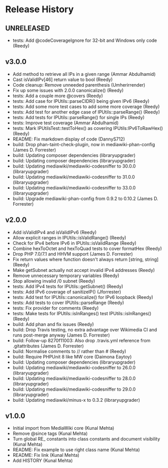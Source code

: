 # Release History

## UNRELEASED
* tests: Add @codeCoverageIgnore for 32-bit and Windows only code (Reedy)

## v3.0.0
* Add method to retrieve all IPs in a given range (Ammar Abdulhamid)
* Cast isValidIPv[46] return value to bool (Reedy)
* Code cleanup: Remove unneeded parenthesis (Umherirrender)
* Fix up some issues with 2.0.0 canonicalize() (Reedy)
* tests: Add a couple more @covers (Reedy)
* tests: Add case for IPUtils::parseCIDR() being given IPv6 (Reedy)
* tests: Add some more test cases to add some more coverage (Reedy)
* tests: Add test for another edge case of IPUtils::parseRange() (Reedy)
* tests: Add tests for IPUtils::parseRange() for single IPs (Reedy)
* tests: Improve test coverage (Ammar Abdulhamid)
* tests: Mark IPUtilsTest::testToHex() as covering IPUtils:IPv6ToRawHex() (Reedy)
* README: Fix markdown display of code (DannyS712)
* build: Drop phan-taint-check-plugin, now in mediawiki-phan-config (James D. Forrester)
* build: Updating composer dependencies (libraryupgrader)
* build: Updating composer dependencies (libraryupgrader)
* build: Updating mediawiki/mediawiki-codesniffer to 30.0.0 (libraryupgrader)
* build: Updating mediawiki/mediawiki-codesniffer to 31.0.0 (libraryupgrader)
* build: Updating mediawiki/mediawiki-codesniffer to 33.0.0 (libraryupgrader)
* build: Upgrade mediawiki-phan-config from 0.9.2 to 0.10.2 (James D. Forrester)

## v2.0.0
* Add isValidIPv4 and isValidIPv6 (Reedy)
* Allow explicit ranges in IPUtils::isValidRange() (Reedy)
* Check for IPv4 before IPv6 in IPUtils::isValidRange (Reedy)
* Combine hexToOctet and hexToQuad tests to cover formatHex (Reedy)
* Drop PHP 7.0/7.1 and HHVM support (James D. Forrester)
* Fix return values where function doesn't always return [string, string] (Reedy)
* Make getSubnet actually not accept invalid IPv4 addresses (Reedy)
* Remove unnecessary temporary variables (Reedy)
* Stop allowing invalid /0 subnet (Reedy)
* tests: Add IPv4 tests for IPUtils::getSubnet() (Reedy)
* tests: Add IPv6 coverage of sanitizeIP() (Jforrester)
* tests: Add test for IPUtils::canonicalize() for IPv6 loopback (Reedy)
* tests: Add tests to cover IPUtils::parseRange (Reedy)
* tests: Fix provider for comments (Reedy)
* tests: Make tests for IPUtils::isInRanges() test IPUtils::isInRanges() (Reedy)
* build: Add phan and fix issues (Reedy)
* build: Drop Travis testing, no extra advantage over Wikimedia CI and runs post-merge anyway (James D. Forrester)
* build: Follow-up 8270f11003: Also drop .travis.yml reference from .gitattributes (James D. Forrester)
* build: Normalise comments to // rather than # (Reedy)
* build: Require PHPUnit 8 like MW core (Daimona Eaytoy)
* build: Updating composer dependencies (libraryupgrader)
* build: Updating mediawiki/mediawiki-codesniffer to 26.0.0 (libraryupgrader)
* build: Updating mediawiki/mediawiki-codesniffer to 28.0.0 (libraryupgrader)
* build: Updating mediawiki/mediawiki-codesniffer to 29.0.0 (libraryupgrader)
* build: Updating mediawiki/minus-x to 0.3.2 (libraryupgrader)

## v1.0.0
* Initial import from MediaWiki core (Kunal Mehta)
* Remove @since tags (Kunal Mehta)
* Turn global RE_ constants into class constants and document visibility (Kunal Mehta)
* README: Fix example to use right class name (Kunal Mehta)
* README: Fix link (Kunal Mehta)
* Add HISTORY (Kunal Mehta)
